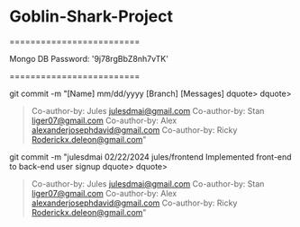 # Goblin-Shark-Project


=========================

Mongo DB Password: '9j78rgBbZ8nh7vTK'

=========================

git commit -m "[Name] mm/dd/yyyy [Branch] [Messages]
dquote>
dquote>
> Co-author-by: Jules <julesdmai@gmail.com>
> Co-author-by: Stan <liger07@gmail.com>
> Co-author-by: Alex <alexanderjosephdavid@gmail.com>
> Co-author-by: Ricky <Roderickx.deleon@gmail.com>"




git commit -m "julesdmai 02/22/2024 jules/frontend Implemented front-end to back-end user signup
dquote>
dquote>
> Co-author-by: Jules <julesdmai@gmail.com>
> Co-author-by: Stan <liger07@gmail.com>
> Co-author-by: Alex <alexanderjosephdavid@gmail.com>
> Co-author-by: Ricky <Roderickx.deleon@gmail.com>"